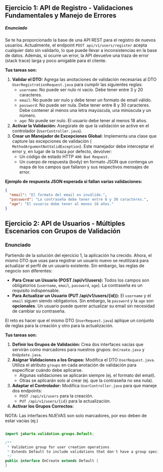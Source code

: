 ## **Ejercicio 1: API de Registro - Validaciones Fundamentales y Manejo de Errores**

##### **Enunciado**

Se te ha proporcionado la base de una API REST para el registro de nuevos usuarios. Actualmente, el endpoint
`POST api/v1/users/register` acepta cualquier dato sin validarlo, lo que puede llevar a inconsistencias en la base de
datos.
Además, si ocurre un error, la API devuelve una traza de error (stack trace) larga y poco amigable para el cliente.

**Tus tareas son:**

1. **Validar el DTO:** Agrega las anotaciones de validación necesarias al DTO `UserRegistrationRequest.java` para
   cumplir las siguientes reglas:
    * `username`: No puede ser nulo ni vacío. Debe tener entre 3 y 20 caracteres.
    * `email`: No puede ser nulo y debe tener un formato de email válido.
    * `password`: No puede ser nula. Debe tener entre 8 y 30 caracteres. Debe contener al menos una letra mayúscula, una
      minúscula y un número.
    * `age`: No puede ser nulo. El usuario debe tener al menos 18 años.
2. **Activar la Validación:** Asegúrate de que la validación se active en el controlador (`UserController.java`).
3. **Crear un Manejador de Excepciones Global:** Implementa una clase que capture las excepciones de validación (
   `MethodArgumentNotValidException`). Este manejador debe interceptar el error y, en lugar de la traza por defecto,
   devolver:
    * Un código de estado HTTP `400 Bad Request`.
    * Un cuerpo de respuesta (body) en formato JSON que contenga un mapa de los campos que fallaron y sus respectivos
      mensajes de error.

**Ejemplo de respuesta JSON esperada si fallan varias validaciones:**

```json
{
  "email": "El formato del email es inválido.",
  "password": "La contraseña debe tener entre 8 y 30 caracteres.",
  "age": "El usuario debe tener al menos 18 años."
}
```

## **Ejercicio 2: API de Usuarios - Múltiples Escenarios con Grupos de Validación**

### **Enunciado**

Partiendo de la solución del ejercicio 1, la aplicación ha crecido. Ahora, el mismo DTO que usas para registrar un
usuario nuevo se reutilizará para actualizar el perfil de un usuario existente. Sin embargo, las reglas de negocio son
diferentes:

* **Para Crear un Usuario (POST /api/v1/users):** Todos los campos son obligatorios (`username`, `email`, `password`,
  `age`). La contraseña es un requisito indispensable.
* **Para Actualizar un Usuario (PUT /api/v1/users/{id}):** El `username` y el `email` siguen siendo obligatorios. Sin
  embargo, la `password` y la `age` son **opcionales**. Un usuario puede querer actualizar su email sin necesidad de
  cambiar su contraseña.

El reto es hacer que el mismo DTO (`UserRequest.java`) aplique un conjunto de reglas para la creación y otro para la
actualización.

**Tus tareas son:**

1. **Definir los Grupos de Validación:** Crea dos interfaces vacías que servirán como marcadores para nuestros grupos:
   `OnCreate.java` y `OnUpdate.java`.
2. **Asignar Validaciones a los Grupos:** Modifica el DTO `UserRequest.java`. Utiliza el atributo `groups` en cada
   anotación de validación para especificar cuándo debe aplicarse.
    * Algunas validaciones se aplicarán siempre (ej. el formato del email).
    * Otras se aplicarán solo al crear (ej. que la contraseña no sea nula).
3. **Adaptar el Controlador:** Modifica `UserController.java` para que maneje dos endpoints:
    * `POST /api/v1/users` para la creación.
    * `PUT /api/v1/users/{id}` para la actualización.
4. **Activar los Grupos Correctos:**

NOTA: Las interfaces NUEVAS son solo marcadores, por eso deben de estar vacias (ej.)

```java

import jakarta.validation.groups.Default;

/**
 * Validation group for user creation operations.
 * Extends Default to include validations that don't have a group specified.
 */
public interface OnCreate extends Default {
}
```
